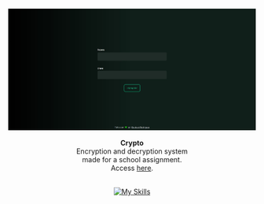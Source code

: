 <div align="center">

![Crypto image](./public/assets/images/crypto.jpg)

</div>

<div align="center"><strong>Crypto</strong></div>
<div align="center">Encryption and decryption system <br /> made for a school assignment. <br /> Access <a href="https://crypto-shield.vercel.app/">here</a>.</div>

<br />

<div align="center">

[![My Skills](https://skillicons.dev/icons?i=react,tailwindcss)](https://skillicons.dev)

</div>
